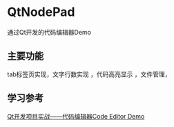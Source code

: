 # QtNodePad
通过Qt开发的代码编辑器Demo
## 主要功能
tab标签页实现，文字行数实现 ，代码高亮显示 ，文件管理，
## 学习参考
[Qt开发项目实战——代码编辑器Code Editor Demo](https://www.bilibili.com/video/BV16M4y167tB/?share_source=copy_web&vd_source=7b61313e652a9e58e9a373dd521bb6d9)
